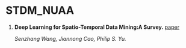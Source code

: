 # STDM_NUAA
1. **Deep Learning for Spatio-Temporal Data Mining:A Survey.** [paper](https://arxiv.org/pdf/1906.04928.pdf)

    *Senzhang Wang, Jiannong Cao, Philip S. Yu.* 

<!-- 1. **Locally Balanced Inductive Matrix Completion for Demand-Supply Inference in Stationless Bike-Sharing Systems.** [paper](https://./paper/STDM.pdf) [code](https://github.com/szwangsummer/UBIMC.git)
